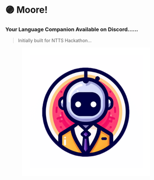 # 🟣 Moore!

### Your Language Companion Available on Discord......

> Initially built for NTTS Hackathon...

<p align="center">
    <img width="400" height="400" src="/Logo.png" alt="Logo">
</p>
